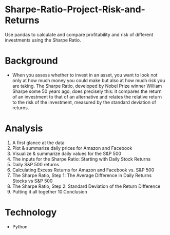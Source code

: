 # Sharpe-Ratio-Project-Risk-and-Returns
Use pandas to calculate and compare profitability and risk of different investments using the Sharpe Ratio.

# Background
* When you assess whether to invest in an asset, you want to look not only at how much money you could make but also at how much risk you are taking. The Sharpe Ratio, developed by Nobel Prize winner William Sharpe some 50 years ago, does precisely this: it compares the return of an investment to that of an alternative and relates the relative return to the risk of the investment, measured by the standard deviation of returns.

# Analysis
1. A first glance at the data
2. Plot & summarize daily prices for Amazon and Facebook
3. Visualize & summarize daily values for the S&P 500
4. The inputs for the Sharpe Ratio: Starting with Daily Stock Returns
5. Daily S&P 500 returns
6. Calculating Excess Returns for Amazon and Facebook vs. S&P 500
7. The Sharpe Ratio, Step 1: The Average Difference in Daily Returns Stocks vs S&P 500
8. The Sharpe Ratio, Step 2: Standard Deviation of the Return Difference
9. Putting it all together
10.Conclusion

# Technology
* Python
